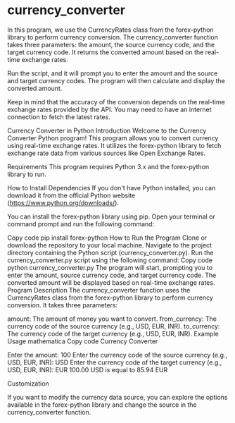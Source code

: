 # currency_converter


In this program, we use the CurrencyRates class from the forex-python library to perform currency conversion. The currency_converter function takes three parameters: the amount, the source currency code, and the target currency code. It returns the converted amount based on the real-time exchange rates.

Run the script, and it will prompt you to enter the amount and the source and target currency codes. The program will then calculate and display the converted amount.

Keep in mind that the accuracy of the conversion depends on the real-time exchange rates provided by the API. You may need to have an internet connection to fetch the latest rates.

Currency Converter in Python
Introduction
Welcome to the Currency Converter Python program! This program allows you to convert currency using real-time exchange rates. It utilizes the forex-python library to fetch exchange rate data from various sources like Open Exchange Rates.

Requirements
This program requires Python 3.x and the forex-python library to run.

How to Install Dependencies
If you don't have Python installed, you can download it from the official Python website (https://www.python.org/downloads/).

You can install the forex-python library using pip. Open your terminal or command prompt and run the following command:

Copy code
pip install forex-python
How to Run the Program
Clone or download the repository to your local machine.
Navigate to the project directory containing the Python script (currency_converter.py).
Run the currency_converter.py script using the following command:
Copy code
python currency_converter.py
The program will start, prompting you to enter the amount, source currency code, and target currency code.
The converted amount will be displayed based on real-time exchange rates.
Program Description
The currency_converter function uses the CurrencyRates class from the forex-python library to perform currency conversion. It takes three parameters:

amount: The amount of money you want to convert.
from_currency: The currency code of the source currency (e.g., USD, EUR, INR).
to_currency: The currency code of the target currency (e.g., USD, EUR, INR).
Example Usage
mathematica
Copy code
Currency Converter

Enter the amount: 100
Enter the currency code of the source currency (e.g., USD, EUR, INR): USD
Enter the currency code of the target currency (e.g., USD, EUR, INR): EUR
100.00 USD is equal to 85.94 EUR

Customization

If you want to modify the currency data source, you can explore the options available in the forex-python library and change the source in the currency_converter function.
